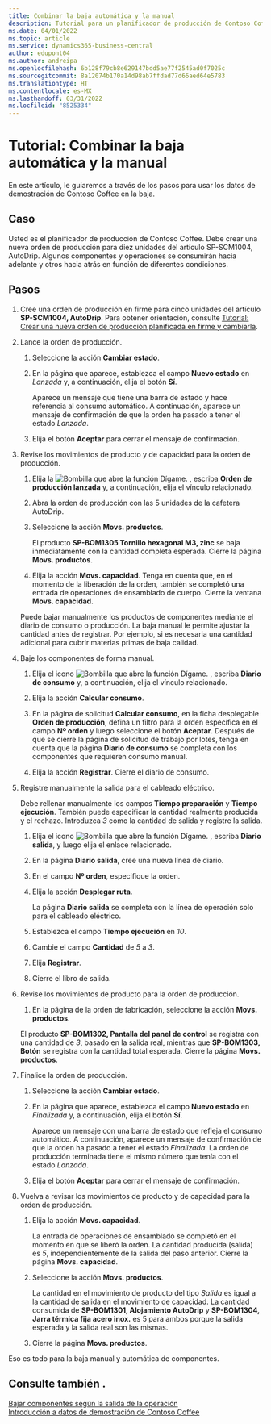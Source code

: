 ```yaml
---
title: Combinar la baja automática y la manual
description: Tutorial para un planificador de producción de Contoso Coffee que quiere combinar la baja automática y la manual.
ms.date: 04/01/2022
ms.topic: article
ms.service: dynamics365-business-central
author: edupont04
ms.author: andreipa
ms.openlocfilehash: 6b128f79cb8e629147bdd5ae77f2545ad0f7025c
ms.sourcegitcommit: 8a12074b170a14d98ab7ffdad77d66aed64e5783
ms.translationtype: HT
ms.contentlocale: es-MX
ms.lasthandoff: 03/31/2022
ms.locfileid: "8525334"
---
```

# <a name="walkthrough-combine-automatic-and-manual-flushing"></a>Tutorial: Combinar la baja automática y la manual

En este artículo, le guiaremos a través de los pasos para usar los datos de demostración de Contoso Coffee en la baja.  

## <a name="scenario"></a>Caso

Usted es el planificador de producción de Contoso Coffee. Debe crear una nueva orden de producción para diez unidades del artículo SP-SCM1004, AutoDrip. Algunos componentes y operaciones se consumirán hacia adelante y otros hacia atrás en función de diferentes condiciones.

## <a name="steps"></a>Pasos

1. Cree una orden de producción en firme para cinco unidades del artículo **SP-SCM1004, AutoDrip**. Para obtener orientación, consulte [Tutorial: Crear una nueva orden de producción planificada en firme y cambiarla](create-firm-planned-production-order-change.md).  

2. Lance la orden de producción.

    1. Seleccione la acción **Cambiar estado**.  

    2. En la página que aparece, establezca el campo **Nuevo estado** en *Lanzada* y, a continuación, elija el botón **Sí**.  

        Aparece un mensaje que tiene una barra de estado y hace referencia al consumo automático. A continuación, aparece un mensaje de confirmación de que la orden ha pasado a tener el estado *Lanzada*.  

    3. Elija el botón **Aceptar** para cerrar el mensaje de confirmación.

3. Revise los movimientos de producto y de capacidad para la orden de producción.

    1. Elija la ![Bombilla que abre la función Dígame.](../media/ui-search/search_small.png "Dígame qué desea hacer") , escriba **Orden de producción lanzada** y, a continuación, elija el vínculo relacionado.  

    2. Abra la orden de producción con las 5 unidades de la cafetera AutoDrip.  

    3. Seleccione la acción **Movs. productos**.  

        El producto **SP-BOM1305 Tornillo hexagonal M3, zinc** se baja inmediatamente con la cantidad completa esperada. Cierre la página **Movs. productos**.  

    4. Elija la acción **Movs. capacidad**.  Tenga en cuenta que, en el momento de la liberación de la orden, también se completó una entrada de operaciones de ensamblado de cuerpo. Cierre la ventana **Movs. capacidad**.

    Puede bajar manualmente los productos de componentes mediante el diario de consumo o producción. La baja manual le permite ajustar la cantidad antes de registrar. Por ejemplo, si es necesaria una cantidad adicional para cubrir materias primas de baja calidad.
4. Baje los componentes de forma manual.  
    1. Elija el icono ![Bombilla que abre la función Dígame.](../media/ui-search/search_small.png "Dígame qué desea hacer") , escriba **Diario de consumo** y, a continuación, elija el vínculo relacionado.  

    2. Elija la acción **Calcular consumo**.  

    3. En la página de solicitud **Calcular consumo**, en la ficha desplegable **Orden de producción**, defina un filtro para la orden específica en el campo **Nº orden** y luego seleccione el botón **Aceptar**. Después de que se cierre la página de solicitud de trabajo por lotes, tenga en cuenta que la página **Diario de consumo** se completa con los componentes que requieren consumo manual.

    4. Elija la acción **Registrar**. Cierre el diario de consumo.

5. Registre manualmente la salida para el cableado eléctrico.  

    Debe rellenar manualmente los campos **Tiempo preparación** y **Tiempo ejecución**. También puede especificar la cantidad realmente producida y el rechazo. Introduzca *3* como la cantidad de salida y registre la salida.

    1. Elija el icono ![Bombilla que abre la función Dígame.](../media/ui-search/search_small.png "Dígame qué desea hacer") , escriba **Diario salida**, y luego elija el enlace relacionado.  

    2. En la página **Diario salida**, cree una nueva línea de diario.  

    3. En el campo **Nº orden**, especifique la orden.  

    4. Elija la acción **Desplegar ruta**.  

        La página **Diario salida** se completa con la línea de operación solo para el cableado eléctrico.

    5. Establezca el campo **Tiempo ejecución** en *10*.  

    6. Cambie el campo **Cantidad** de *5* a *3*.

    7. Elija **Registrar**.  
    8. Cierre el libro de salida.

6. Revise los movimientos de producto para la orden de producción.

    1. En la página de la orden de fabricación, seleccione la acción **Movs. productos**.  

    El producto **SP-BOM1302, Pantalla del panel de control** se registra con una cantidad de *3*, basado en la salida real, mientras que **SP-BOM1303, Botón** se registra con la cantidad total esperada. Cierre la página **Movs. productos**.

7. Finalice la orden de producción.  

    1. Seleccione la acción **Cambiar estado**.
    2. En la página que aparece, establezca el campo **Nuevo estado** en *Finalizada* y, a continuación, elija el botón **Sí**.  

        Aparece un mensaje con una barra de estado que refleja el consumo automático. A continuación, aparece un mensaje de confirmación de que la orden ha pasado a tener el estado *Finalizada*. La orden de producción terminada tiene el mismo número que tenía con el estado *Lanzada*.
    3. Elija el botón **Aceptar** para cerrar el mensaje de confirmación.

8. Vuelva a revisar los movimientos de producto y de capacidad para la orden de producción.

    1. Elija la acción **Movs. capacidad**.  

        La entrada de operaciones de ensamblado se completó en el momento en que se liberó la orden. La cantidad producida (salida) es *5*, independientemente de la salida del paso anterior. Cierre la página **Movs. capacidad**.

    2. Seleccione la acción **Movs. productos**.  

        La cantidad en el movimiento de producto del tipo *Salida* es igual a la cantidad de salida en el movimiento de capacidad. La cantidad consumida de **SP-BOM1301, Alojamiento AutoDrip** y **SP-BOM1304, Jarra térmica fija acero inox.** es 5 para ambos porque la salida esperada y la salida real son las mismas. 

    3. Cierre la página **Movs. productos**.  

Eso es todo para la baja manual y automática de componentes.

## <a name="see-also"></a>Consulte también .

[Bajar componentes según la salida de la operación](../production-how-to-flush-components-according-to-operation-output.md)  
[Introducción a datos de demostración de Contoso Coffee](contoso-coffee-intro.md)  
